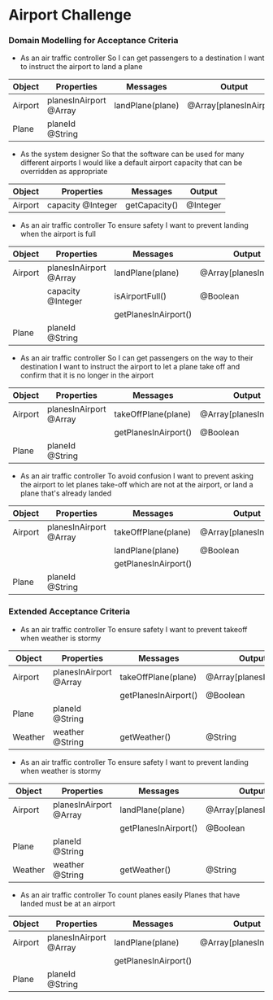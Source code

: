 # Airport Challenge

### Domain Modelling for Acceptance Criteria 
- As an air traffic controller
  So I can get passengers to a destination
  I want to instruct the airport to land a plane

| Object  | Properties             | Messages         | Output                  |
| ------- | ---------------------- | ---------------- | ----------------------- |
| Airport | planesInAirport @Array | landPlane(plane) | @Array[planesInAirport] |
| Plane   | planeId @String        |                  |                         |

- As the system designer
  So that the software can be used for many different airports
  I would like a default airport capacity that can be overridden as appropriate

| Object  | Properties        | Messages      | Output   |
| ------- | ----------------- | ------------- | -------- |
| Airport | capacity @Integer | getCapacity() | @Integer |

- As an air traffic controller
  To ensure safety
  I want to prevent landing when the airport is full

| Object  | Properties             | Messages             | Output                  |
| ------- | ---------------------- | -------------------- | ----------------------- |
| Airport | planesInAirport @Array | landPlane(plane)     | @Array[planesInAirport] |
|         | capacity @Integer      | isAirportFull()      | @Boolean                |
|         |                        | getPlanesInAirport() |                         |
| Plane   | planeId @String        |                      |                         |

- As an air traffic controller
  So I can get passengers on the way to their destination
  I want to instruct the airport to let a plane take off and confirm that it is no longer in the airport

| Object  | Properties             | Messages             | Output                  |
| ------- | ---------------------- | -------------------- | ----------------------- |
| Airport | planesInAirport @Array | takeOffPlane(plane)  | @Array[planesInAirport] |
|         |                        | getPlanesInAirport() | @Boolean                |
| Plane   | planeId @String        |                      |                         |

- As an air traffic controller
  To avoid confusion
  I want to prevent asking the airport to let planes take-off which are not at the airport, or land a plane that's already landed

| Object  | Properties             | Messages             | Output                  |
| ------- | ---------------------- | -------------------- | ----------------------- |
| Airport | planesInAirport @Array | takeOffPlane(plane)  | @Array[planesInAirport] |
|         |                        | landPlane(plane)     | @Boolean                |
|         |                        | getPlanesInAirport() |                         |
| Plane   | planeId @String        |                      |                         |

### Extended Acceptance Criteria
 - As an air traffic controller
   To ensure safety
   I want to prevent takeoff when weather is stormy

| Object  | Properties             | Messages             | Output                  |
| ------- | ---------------------- | -------------------- | ----------------------- |
| Airport | planesInAirport @Array | takeOffPlane(plane)  | @Array[planesInAirport] |
|         |                        | getPlanesInAirport() | @Boolean                |
| Plane   | planeId @String        |                      |                         |
| Weather | weather @String        | getWeather()         | @String                 |

- As an air traffic controller
  To ensure safety
  I want to prevent landing when weather is stormy

| Object  | Properties             | Messages             | Output                  |
| ------- | ---------------------- | -------------------- | ----------------------- |
| Airport | planesInAirport @Array | landPlane(plane)     | @Array[planesInAirport] |
|         |                        | getPlanesInAirport() | @Boolean                |
| Plane   | planeId @String        |                      |                         |
| Weather | weather @String        | getWeather()         | @String                 |

- As an air traffic controller
  To count planes easily
  Planes that have landed must be at an airport

| Object  | Properties             | Messages             | Output                  |
| ------- | ---------------------- | -------------------- | ----------------------- |
| Airport | planesInAirport @Array | landPlane(plane)     | @Array[planesInAirport] |
|         |                        | getPlanesInAirport() |                         |
| Plane   | planeId @String        |                      |                         |



 

